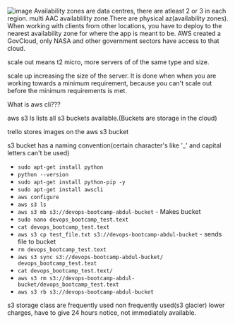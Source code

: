 ![image](https://user-images.githubusercontent.com/80905254/122221799-8d477f00-cea9-11eb-97c6-cebaa10a8e39.png)
Availability zones are data centres, there are atleast 2 or 3 in each region. multi AAC availablility zone.There are physical az(availability zones). When working with clients from other locations, you have to deploy to the nearest availability zone for where the app is meant to be. AWS created a GovCloud, only NASA and other government sectors have access to that cloud.

scale out means t2 micro, more servers of of the same type and size.

scale up increasing the size of the server. It is done when when you are working towards a minimum requirement, because you can't scale out before the minimum requirements is met.

What is aws cli??? 

 aws s3 ls lists all s3 buckets available.(Buckets are storage in the cloud)

trello stores images on the aws s3 bucket

s3 bucket has a naming convention(certain character's like '_' and capital letters can't be used)
- `sudo apt-get install python`
- `python --version`
- `sudo apt-get install python-pip -y`
- `sudo apt-get install awscli`
- `aws configure`
- `aws s3 ls`
- `aws s3 mb s3://devops-bootcamp-abdul-bucket` - Makes bucket
- `sudo nano devops_bootcamp_test.text`
- `cat devops_bootcamp_test.text`
- `aws s3 cp test_file.txt s3://devops-bootcamp-abdul-bucket` - sends file to bucket
- `rm devops_bootcamp_test.text`
- `aws s3 sync s3://devops-bootcamp-abdul-bucket/ devops_bootcamp_test.text`
-  `cat devops_bootcamp_test.text/`
- `aws s3 rm s3://devops-bootcamp-abdul-bucket/devops_bootcamp_test.text`
- `aws s3 rb s3://devops-bootcamp-abdul-bucket`



s3 storage class are frequently used non frequently used(s3 glacier) lower charges, have to give 24 hours notice, not immediately available.

